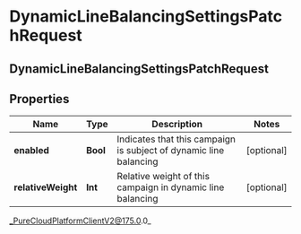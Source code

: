 # DynamicLineBalancingSettingsPatchRequest

## DynamicLineBalancingSettingsPatchRequest

## Properties

|Name | Type | Description | Notes|
|------------ | ------------- | ------------- | -------------|
| **enabled** | **Bool** | Indicates that this campaign is subject of dynamic line balancing | [optional] |
| **relativeWeight** | **Int** | Relative weight of this campaign in dynamic line balancing | [optional] |



_PureCloudPlatformClientV2@175.0.0_
